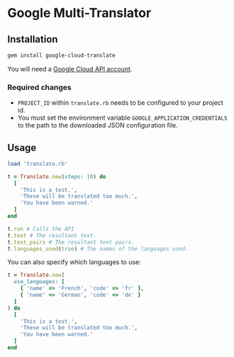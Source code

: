 # Google Multi-Translator

## Installation

```sh
gem install google-cloud-translate
```

You will need a [Google Cloud API account](https://cloud.google.com/translate/docs/quickstart-client-libraries#client-libraries-install-ruby).

### Required changes

- `PROJECT_ID` within `translate.rb` needs to be configured to your project id.
- You must set the environment variable `GOOGLE_APPLICATION_CREDENTIALS` to the
path to the downloaded JSON configuration file.

## Usage

```ruby
load 'translate.rb'

t = Translate.new(steps: 10) do
  [
    'This is a test.',
    'These will be translated too much.',
    'You have been warned.'
  ]
end

t.run # Calls the API
t.text # The resultant text.
t.text_pairs # The resultant text pairs.
t.languages_used(true) # The names of the languages used.
```

You can also specify which languages to use:

```ruby
t = Translate.new(
  use_languages: [
    { 'name' => 'French', 'code' => 'fr' },
    { 'name' => 'German', 'code' => 'de' }
  ]
) do
  [
    'This is a test.',
    'These will be translated too much.',
    'You have been warned.'
  ]
end
```
